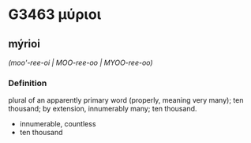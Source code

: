 # G3463 μύριοι

## mýrioi

_(moo'-ree-oi | MOO-ree-oo | MYOO-ree-oo)_

### Definition

plural of an apparently primary word (properly, meaning very many); ten thousand; by extension, innumerably many; ten thousand.

- innumerable, countless
- ten thousand

